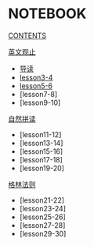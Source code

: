 # NOTEBOOK

[CONTENTS](navigation.md)

[英文观止]()

*   [导读](english/lesson1-2.md)
*   [lesson3-4](english/lesson3-4.md)
*   [lesson5-6](english/lesson5-6.md)
*   [lesson7-8]
*   [lesson9-10]

[自然拼读]()

*   [lesson11-12]
*   [lesson13-14]
*   [lesson15-16]
*   [lesson17-18]
*   [lesson19-20]

[格林法则 ]()

*   [lesson21-22]
*   [lesson23-24]
*   [lesson25-26]
*   [lesson27-28]
*   [lesson29-30]
